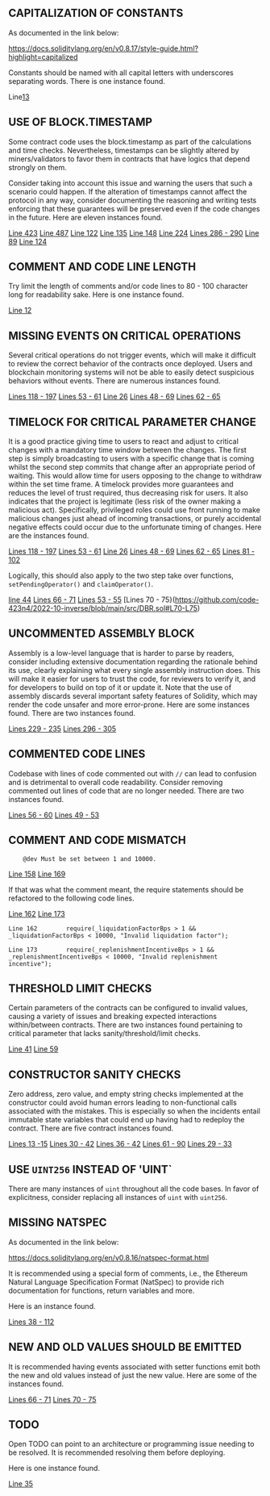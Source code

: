 ## CAPITALIZATION OF CONSTANTS
As documented in the link below:

https://docs.soliditylang.org/en/v0.8.17/style-guide.html?highlight=capitalized

Constants should be named with all capital letters with underscores separating words. There is one instance found.

Line[13](https://github.com/code-423n4/2022-10-inverse/blob/main/src/DBR.sol#L13)

## USE OF BLOCK.TIMESTAMP
Some contract code uses the block.timestamp as part of the calculations and time checks. Nevertheless, timestamps can be slightly altered by miners/validators to favor them in contracts that have logics that depend strongly on them.

Consider taking into account this issue and warning the users that such a scenario could happen. If the alteration of timestamps cannot affect the protocol in any way, consider documenting the reasoning and writing tests enforcing that these guarantees will be preserved even if the code changes in the future. Here are eleven instances found.

[Line 423](https://github.com/code-423n4/2022-10-inverse/blob/main/src/Market.sol#L423)
[Line 487](https://github.com/code-423n4/2022-10-inverse/blob/main/src/Market.sol#L487)
[Line 122](https://github.com/code-423n4/2022-10-inverse/blob/main/src/DBR.sol#L122)
[Line 135](https://github.com/code-423n4/2022-10-inverse/blob/main/src/DBR.sol#L135)
[Line 148](https://github.com/code-423n4/2022-10-inverse/blob/main/src/DBR.sol#L148)
[Line 224](https://github.com/code-423n4/2022-10-inverse/blob/main/src/DBR.sol#L224)
[Lines 286 - 290](https://github.com/code-423n4/2022-10-inverse/blob/main/src/DBR.sol#L286-L290)
[Line 89](https://github.com/code-423n4/2022-10-inverse/blob/main/src/Oracle.sol#L89)
[Line 124](https://github.com/code-423n4/2022-10-inverse/blob/main/src/Oracle.sol#L124)

## COMMENT AND CODE LINE LENGTH
Try limit the length of comments and/or code lines to 80 - 100 character long for readability sake. Here is one instance found.

[Line 12](https://github.com/code-423n4/2022-10-inverse/blob/main/src/Oracle.sol#L12)

## MISSING EVENTS ON CRITICAL OPERATIONS
Several critical operations do not trigger events, which will make it difficult to review the correct behavior of the contracts once deployed. Users and blockchain monitoring systems will not be able to easily detect suspicious behaviors without events. There are numerous instances found.

[Lines 118 - 197](https://github.com/code-423n4/2022-10-inverse/blob/main/src/Market.sol#L118-L197)
[Lines 53 - 61](https://github.com/code-423n4/2022-10-inverse/blob/main/src/Oracle.sol#L53-L61)
[Line 26](https://github.com/code-423n4/2022-10-inverse/blob/main/src/BorrowController.sol#L26)
[Lines 48 - 69](https://github.com/code-423n4/2022-10-inverse/blob/main/src/Fed.sol#L48-L69)
[Lines 62 - 65](https://github.com/code-423n4/2022-10-inverse/blob/main/src/DBR.sol#L62-L65)

## TIMELOCK FOR CRITICAL PARAMETER CHANGE
It is a good practice giving time to users to react and adjust to critical changes with a mandatory time window between the changes. The first step is simply broadcasting to users with a specific change that is coming whilst the second step commits that change after an appropriate period of waiting. This would allow time for users opposing to the change to withdraw within the set time frame. A timelock provides more guarantees and reduces the level of trust required, thus decreasing risk for users. It also indicates that the project is legitimate (less risk of the owner making a malicious act). Specifically, privileged roles could use front running to make malicious changes just ahead of incoming transactions, or purely accidental negative effects could occur due to the unfortunate timing of changes. Here are the instances found.

[Lines 118 - 197](https://github.com/code-423n4/2022-10-inverse/blob/main/src/Market.sol#L118-L197)
[Lines 53 - 61](https://github.com/code-423n4/2022-10-inverse/blob/main/src/Oracle.sol#L53-L61)
[Line 26](https://github.com/code-423n4/2022-10-inverse/blob/main/src/BorrowController.sol#L26)
[Lines 48 - 69](https://github.com/code-423n4/2022-10-inverse/blob/main/src/Fed.sol#L48-L69)
[Lines 62 - 65](https://github.com/code-423n4/2022-10-inverse/blob/main/src/DBR.sol#L62-L65)
[Lines 81 - 102](https://github.com/code-423n4/2022-10-inverse/blob/main/src/DBR.sol#L81-L102)

Logically, this should also apply to the two step take over functions, `setPendingOperator()` and `claimOperator()`. 

[line 44](https://github.com/code-423n4/2022-10-inverse/blob/main/src/Oracle.sol#L44)
[Lines 66 - 71](https://github.com/code-423n4/2022-10-inverse/blob/main/src/Oracle.sol#L66-L71)
[Lines 53 - 55](https://github.com/code-423n4/2022-10-inverse/blob/main/src/DBR.sol#L53-L55)
[Lines 70 - 75}(https://github.com/code-423n4/2022-10-inverse/blob/main/src/DBR.sol#L70-L75)

## UNCOMMENTED ASSEMBLY BLOCK
Assembly is a low-level language that is harder to parse by readers, consider including extensive documentation regarding the rationale behind its use, clearly explaining what every single assembly instruction does. This will make it easier for users to trust the code, for reviewers to verify it, and for developers to build on top of it or update it. Note that the use of assembly discards several important safety features of Solidity, which may render the code unsafer and more error-prone. Here are some instances found. There are two instances found.

[Lines 229 - 235](https://github.com/code-423n4/2022-10-inverse/blob/main/src/Market.sol#L229-L235)
[Lines 296 - 305](https://github.com/code-423n4/2022-10-inverse/blob/main/src/Market.sol#L296-L305)

## COMMENTED CODE LINES
Codebase with lines of code commented out with `//` can lead to confusion and is detrimental to overall code readability. Consider removing commented out lines of code that are no longer needed. There are two instances found.

[Lines 56 - 60](https://github.com/code-423n4/2022-10-inverse/blob/main/src/escrows/GovTokenEscrow.sol#L56-L60)
[Lines 49 - 53](https://github.com/code-423n4/2022-10-inverse/blob/main/src/escrows/SimpleERC20Escrow.sol#L49-L53)

## COMMENT AND CODE MISMATCH
```
    @dev Must be set between 1 and 10000.
```
[Line 158](https://github.com/code-423n4/2022-10-inverse/blob/main/src/Market.sol#L158)
[Line 169](https://github.com/code-423n4/2022-10-inverse/blob/main/src/Market.sol#L169)

If that was what the comment meant, the require statements should be refactored to the following code lines.

[Line 162](https://github.com/code-423n4/2022-10-inverse/blob/main/src/Market.sol#L162)
[Line 173](https://github.com/code-423n4/2022-10-inverse/blob/main/src/Market.sol#L173)

```
Line 162        require(_liquidationFactorBps > 1 && _liquidationFactorBps < 10000, "Invalid liquidation factor");

Line 173        require(_replenishmentIncentiveBps > 1 && _replenishmentIncentiveBps < 10000, "Invalid replenishment incentive");
```
## THRESHOLD LIMIT CHECKS
Certain parameters of the contracts can be configured to invalid values, causing a variety of issues and breaking expected interactions within/between contracts. There are two instances found pertaining to critical parameter that lacks sanity/threshold/limit checks.

[Line 41](https://github.com/code-423n4/2022-10-inverse/blob/main/src/Fed.sol#L41)
[Line 59](https://github.com/code-423n4/2022-10-inverse/blob/main/src/Fed.sol#L59)

## CONSTRUCTOR SANITY CHECKS
Zero address, zero value, and empty string checks implemented at the constructor could avoid human errors leading to non-functional calls associated with the mistakes. This is especially so when the incidents entail immutable state variables that could end up having had to redeploy the contract. There are five contract instances found.

[Lines 13 -15](https://github.com/code-423n4/2022-10-inverse/blob/main/src/BorrowController.sol#L13-L15)
[Lines 30 - 42](https://github.com/code-423n4/2022-10-inverse/blob/main/src/DBR.sol#L30-L42)
[Lines 36 - 42](https://github.com/code-423n4/2022-10-inverse/blob/main/src/Fed.sol#L36-L42)
[Lines 61 - 90](https://github.com/code-423n4/2022-10-inverse/blob/main/src/Market.sol#L61-L90)
[Lines 29 - 33](https://github.com/code-423n4/2022-10-inverse/blob/main/src/Oracle.sol#L29-L33)

## USE `UINT256` INSTEAD OF 'UINT`
There are many instances of `uint` throughout all the code bases. In favor of explicitness, consider replacing all instances of `uint` with `uint256`.

## MISSING NATSPEC
As documented in the link below:

https://docs.soliditylang.org/en/v0.8.16/natspec-format.html

It is recommended using a special form of comments, i.e., the Ethereum Natural Language Specification Format (NatSpec) to provide rich documentation for functions, return variables and more.

Here is an instance found.

[Lines 38 - 112](https://github.com/code-423n4/2022-10-inverse/blob/main/src/Market.sol#L38-L112)

## NEW AND OLD VALUES SHOULD BE EMITTED
It is recommended having events associated with setter functions emit both the new and old values instead of just the new value. Here are some of the instances found.

[Lines 66 - 71](https://github.com/code-423n4/2022-10-inverse/blob/main/src/Oracle.sol#L66-L71)
[Lines 70 - 75](https://github.com/code-423n4/2022-10-inverse/blob/main/src/DBR.sol#L70-L75)

## TODO
Open TODO can point to an architecture or programming issue needing to be resolved. It is recommended resolving them before deploying.

Here is one instance found.

[Line 35](https://github.com/code-423n4/2022-10-inverse/blob/main/src/escrows/INVEscrow.sol#L35)